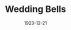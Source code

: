 ---
title: Wedding Bells
date: 1923-12-21
closing_date:
layout: productions
playbill:
Theatre: Theatre Jacksonville
cast:
- Wedding Bells:
  - Dick Grether
  - Dore' Beauchamp-Nobbs
  - E.S. Beauchamp-Nobbs
  - Francis Greenwood
  - Irene Lecks Haile
  - James Royall
  - Marguerite Coffee Chiasson
  - Nadia Richardson
  - Wm. T. McCaffrey
crew:
- Director: Harrison Gibbs Prentice
- Scene Painting: Harrison Gibbs Prentice
- Scene Setting:
  - Mrs. Fred Mullikin
  - Mrs. Jno. F. Porter
external_links:
---